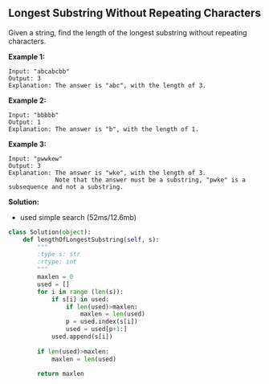 ## Longest Substring Without Repeating Characters

Given a string, find the length of the longest substring without repeating characters.

**Example 1:**
```
Input: "abcabcbb"
Output: 3 
Explanation: The answer is "abc", with the length of 3.
```
**Example 2:**
```
Input: "bbbbb"
Output: 1
Explanation: The answer is "b", with the length of 1.
```
**Example 3:**
```
Input: "pwwkew"
Output: 3
Explanation: The answer is "wke", with the length of 3. 
             Note that the answer must be a substring, "pwke" is a subsequence and not a substring.
```

**Solution:**
* used simple search (52ms/12.6mb)
```python
class Solution(object):
    def lengthOfLongestSubstring(self, s):
        """
        :type s: str
        :rtype: int
        """
        maxlen = 0
        used = []
        for i in range (len(s)):
            if s[i] in used:
                if len(used)>maxlen:
                    maxlen = len(used)
                p = used.index(s[i])
                used = used[p+1:]
            used.append(s[i])          
            
        if len(used)>maxlen:
            maxlen = len(used)
            
        return maxlen
```
